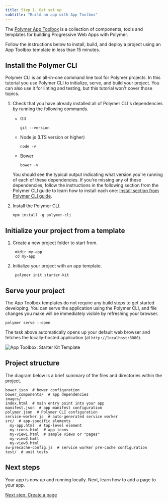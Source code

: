 ```yaml
---
title: Step 1. Get set up
subtitle: "Build an app with App Toolbox"
---
```


<!-- toc -->

The [Polymer App Toolbox][toolbox] is a collection of components, tools and
templates for building Progressive Web Apps with Polymer.

Follow the instructions below to install, build, and deploy a project using an
App Toolbox template in less than 15 minutes.

## Install the Polymer CLI

Polymer CLI is an all-in-one command line tool for Polymer projects. In this tutorial you use Polymer CLI to initialize, serve, and build your project. You can also use it for linting and testing, but this tutorial won't cover those topics.

1.  Check that you have already installed all of Polymer CLI's dependencies
    by running the following commands.

    *   Git

            git --version

    *   Node.js (LTS version or higher)

            node -v

    *   Bower

            bower -v

    You should see the typical output indicating what version you're running
    of each of these dependencies.
    If you're missing any of these dependencies, follow the instructions in
    the following section from the Polymer CLI guide to learn how to install
    each one: [Install section from Polymer
    CLI guide](/{{{polymer_version_dir}}}/docs/tools/polymer-cli#install).

1.  Install the Polymer CLI.

        npm install -g polymer-cli

## Initialize your project from a template

1. Create a new project folder to start from.

        mkdir my-app
        cd my-app

1. Initialize your project with an app template.

        polymer init starter-kit

## Serve your project

The App Toolbox templates do not require any build steps to get started
developing.  You can serve the application using the Polymer CLI, and
file changes you make will be immediately visible by refreshing
your browser.

    polymer serve --open

The task above automatically opens up your default web browser and
fetches the locally-hosted application (at `http://localhost:8080`).

![App Toolbox: Starter Kit Template](/images/2.0/toolbox/starter-kit.png)

## Project structure

The diagram below is a brief summary of the files and directories within
the project.

```
bower.json  # bower configuration
bower_components/  # app dependencies
images/
index.html  # main entry point into your app
manifest.json  # app manifest configuration
polymer.json  # Polymer CLI configuration
service-worker.js  # auto-generated service worker
src/  # app-specific elements
  my-app.html  # top-level element
  my-icons.html  # app icons
  my-view1.html  # sample views or "pages"
  my-view2.hmtl
  my-view3.html
sw-precache-config.js  # service worker pre-cache configuration
test/  # unit tests
```

## Next steps

Your app is now up and running locally. Next, learn how to add
a page to your app.

<a class="blue-button"
    href="create-a-page">Next step: Create a page</a>

[toolbox]: /2.0/toolbox/
[md]: http://www.google.com/design/spec/material-design/introduction.html
